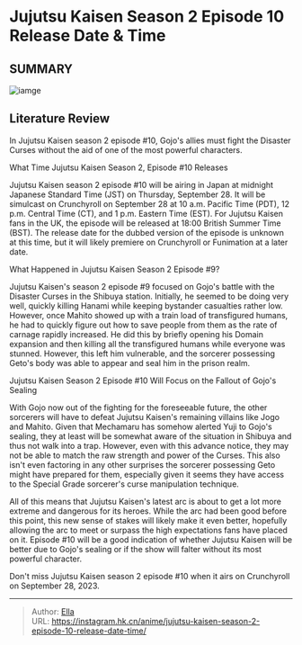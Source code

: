 # Jujutsu Kaisen Season 2 Episode 10 Release Date &amp; Time


## SUMMARY 

![iamge](https://static1.srcdn.com/wordpress/wp-content/uploads/2023/09/gojo-opens-his-domain-expansion-in-jujutsu-kaisen.jpg)

## Literature Review

In Jujutsu Kaisen season 2 episode #10, Gojo&#39;s allies must fight the Disaster Curses without the aid of one of the most powerful characters.





 What Time Jujutsu Kaisen Season 2, Episode #10 Releases 
          




Jujutsu Kaisen season 2 episode #10 will be airing in Japan at midnight Japanese Standard Time (JST) on Thursday, September 28. It will be simulcast on Crunchyroll on September 28 at 10 a.m. Pacific Time (PDT), 12 p.m. Central Time (CT), and 1 p.m. Eastern Time (EST). For Jujutsu Kaisen fans in the UK, the episode will be released at 18:00 British Summer Time (BST). The release date for the dubbed version of the episode is unknown at this time, but it will likely premiere on Crunchyroll or Funimation at a later date.



 What Happened in Jujutsu Kaisen Season 2 Episode #9? 
          

Jujutsu Kaisen&#39;s season 2 episode #9 focused on Gojo&#39;s battle with the Disaster Curses in the Shibuya station. Initially, he seemed to be doing very well, quickly killing Hanami while keeping bystander casualties rather low. However, once Mahito showed up with a train load of transfigured humans, he had to quickly figure out how to save people from them as the rate of carnage rapidly increased. He did this by briefly opening his Domain expansion and then killing all the transfigured humans while everyone was stunned. However, this left him vulnerable, and the sorcerer possessing Geto&#39;s body was able to appear and seal him in the prison realm.






 Jujutsu Kaisen Season 2 Episode #10 Will Focus on the Fallout of Gojo&#39;s Sealing 
          

With Gojo now out of the fighting for the foreseeable future, the other sorcerers will have to defeat Jujutsu Kaisen&#39;s remaining villains like Jogo and Mahito. Given that Mechamaru has somehow alerted Yuji to Gojo&#39;s sealing, they at least will be somewhat aware of the situation in Shibuya and thus not walk into a trap. However, even with this advance notice, they may not be able to match the raw strength and power of the Curses. This also isn&#39;t even factoring in any other surprises the sorcerer possessing Geto might have prepared for them, especially given it seems they have access to the Special Grade sorcerer&#39;s curse manipulation technique.

All of this means that Jujutsu Kaisen&#39;s latest arc is about to get a lot more extreme and dangerous for its heroes. While the arc had been good before this point, this new sense of stakes will likely make it even better, hopefully allowing the arc to meet or surpass the high expectations fans have placed on it. Episode #10 will be a good indication of whether Jujutsu Kaisen will be better due to Gojo&#39;s sealing or if the show will falter without its most powerful character.




Don&#39;t miss Jujutsu Kaisen season 2 episode #10 when it airs on Crunchyroll on September 28, 2023.



---

> Author: [Ella](https://instagram.hk.cn/)  
> URL: https://instagram.hk.cn/anime/jujutsu-kaisen-season-2-episode-10-release-date-time/  

